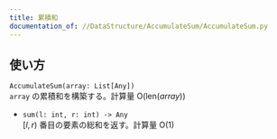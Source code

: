 ```yaml
---
title: 累積和
documentation_of: //DataStructure/AccumulateSum/AccumulateSum.py
---
```

## 使い方
`AccumulateSum(array: List[Any])`  
`array` の累積和を構築する。計算量 $\mathrm{O}(\mathrm{len}(array))$
- `sum(l: int, r: int) -> Any`  
$\lbrack l, r)$ 番目の要素の総和を返す。計算量 $\mathrm{O}(1)$
